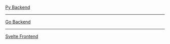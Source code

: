 [Py Backend](https://ego-qrrx.onrender.com)
<hr>

[Go Backend](https://ego-fwww.onrender.com)
<hr>

[Svelte Frontend](https://ego-q.vercel.app)

